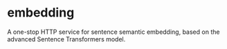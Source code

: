 # embedding
A one-stop HTTP service for sentence semantic embedding, based on the advanced Sentence Transformers model.
